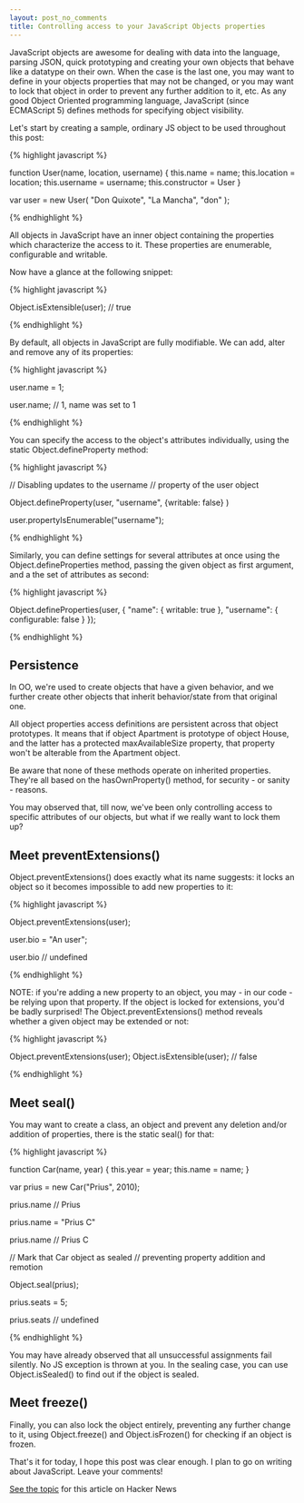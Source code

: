 ```yaml
---
layout: post_no_comments
title: Controlling access to your JavaScript Objects properties
---
```


<span class="drops">J</span>avaScript objects are awesome for dealing with data into the language, parsing JSON, quick prototyping and creating your own objects that behave like a datatype on their own. When the case is the last one, you may want to define in your objects properties that may not be changed, or you may want to lock that object in order to prevent any further addition to it, etc. As any good Object Oriented programming language, JavaScript (since ECMAScript 5) defines methods for specifying object visibility.

Let's start by creating a sample, ordinary JS object to be used throughout this post:

{% highlight javascript %}

function User(name, location, username) {
  this.name = name;
  this.location = location;
  this.username = username;
  this.constructor = User
}

var user = new User(
  "Don Quixote", "La Mancha", "don"
);

{% endhighlight %}

All objects in JavaScript have an inner object containing the properties which characterize the access to it. These properties are <span class="small_code">enumerable</span>, <span class="small_code">configurable</span> and <span class="small_code">writable</span>.

Now have a glance at the following snippet:

{% highlight javascript %}

Object.isExtensible(user); // true

{% endhighlight %}

By default, all objects in JavaScript are fully modifiable. We can add, alter and remove any of its properties:

{% highlight javascript %}

  user.name = 1;

  user.name; // 1, name was set to 1

{% endhighlight %}

You can specify the access to the object's attributes individually, using the static <span class="small_code">Object.defineProperty</span> method:

{% highlight javascript %}

// Disabling updates to the username
// property of the user object

Object.defineProperty(user,
    "username", {writable: false}
)

user.propertyIsEnumerable("username");

{% endhighlight %}

Similarly, you can define settings for several attributes at once using the <span class="small_code">Object.defineProperties</span> method, passing the given object as first argument, and a the set of attributes as second:

{% highlight javascript %}

Object.defineProperties(user, {
    "name": {
      writable: true
    },
    "username": {
      configurable: false
    }
});

{% endhighlight %}


## Persistence

In OO, we're used to create objects that have a given behavior, and we further create other objects that inherit behavior/state from that original one.

All object properties access definitions are persistent across that object prototypes. It means that if object Apartment is prototype of object House, and the latter has a protected maxAvailableSize property, that property won't be alterable from the Apartment object.

Be aware that none of these methods operate on inherited properties. They're all based on the <span class="small_code">hasOwnProperty()</span> method, for security - or sanity - reasons.

You may observed that, till now, we've been only controlling access to specific attributes of our objects, but what if we really want to lock them up?

## Meet <span class="small_code">preventExtensions()</span>

<span class="small_code">Object.preventExtensions()</span> does exactly what its name suggests: it locks an object so it becomes impossible to add new properties to it:

{% highlight javascript %}

Object.preventExtensions(user);

user.bio = "An user";

user.bio // undefined

{% endhighlight %}

NOTE: if you're adding a new property to an object, you may - in our code - be relying upon that property. If the object is locked for extensions, you'd be badly surprised! The  <span class="small_code">Object.preventExtensions()</span> method reveals whether a given object may be extended or not:

{% highlight javascript %}

Object.preventExtensions(user);
Object.isExtensible(user); // false

{% endhighlight %}


## Meet <span class="small_code">seal()</span>

You may want to create a class, an object and prevent any deletion and/or addition of properties, there is the static <span class="small_code">seal()</span> for that:

{% highlight javascript %}

function Car(name, year) {
  this.year = year;
  this.name = name;
}

var prius = new Car("Prius", 2010);

prius.name // Prius

prius.name = "Prius C"

prius.name // Prius C

// Mark that Car object as sealed
// preventing property addition and remotion

Object.seal(prius);

prius.seats = 5;

prius.seats // undefined

{% endhighlight %}

You may have already observed that all unsuccessful assignments fail silently. No JS exception is thrown at you. In the sealing case, you can use <span class="small_code">Object.isSealed()</span> to find out if the object is sealed.

## Meet <span class="small_code">freeze()</span>

Finally, you can also lock the object entirely, preventing any further change to it, using <span class="small_code">Object.freeze()</span> and <span class="small_code">Object.isFrozen()</span> for checking if an object is frozen.

That's it for today, I hope this post was clear enough. I plan to go on writing about JavaScript. Leave your comments!

[See the topic] for this article on Hacker News

[See the topic]: https://news.ycombinator.com/item?id=4823884